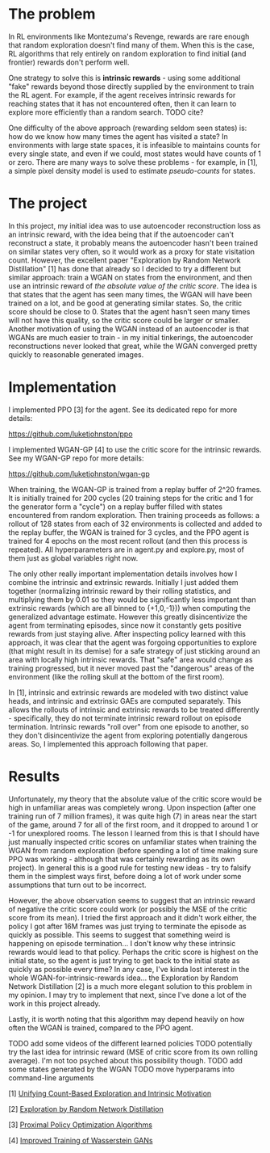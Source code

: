 # The problem

In RL environments like Montezuma's Revenge, rewards are rare enough that random exploration doesn't
find many of them. When this is the case, RL algorithms that rely entirely on random exploration
to find initial (and frontier) rewards don't perform well. 

One strategy to solve this is **intrinsic rewards** - using some additional "fake" rewards
beyond those directly supplied by the environment to train the RL agent. For example, if the
agent receives intrinsic rewards for reaching states that it has not encountered often, then
it can learn to explore more efficiently than a random search. TODO cite?

One difficulty of the above approach (rewarding seldom seen states) is: how do we know how many
times the agent has visited a state? In environments with large state spaces, it is infeasible
to maintains counts for every single state, and even if we could, most states would have counts
of 1 or zero. There are many ways to solve these problems - for example, in [1], a simple 
pixel density model is used to estimate *pseudo-counts* for states. 

# The project 

In this project, my initial idea was to use autoencoder reconstruction loss as an intrinsic reward,
with the idea being that if the autoencoder can't reconstruct a state, it probably means the
autoencoder hasn't been trained on similar states very often, so it would work as a proxy for
state visitation count. However, the excellent paper "Exploration by Random Network Distillation" [1]
has done that already so I decided to try
a different but similar approach: train a WGAN on states from the environment, and then
use an intrinsic reward of *the absolute value of the critic score*. The idea is that 
states that the agent has seen many times, the WGAN will have been trained on a lot, and be good
at generating similar states. So, the critic score should be close to 0. States that the agent
hasn't seen many times will not have this quality, so the critic score could be larger or smaller.
Another motivation of using the WGAN instead of an autoencoder is that WGANs are much easier to train
\- in my initial tinkerings, the autoencoder reconstructions never looked that great, while the WGAN
converged pretty quickly to reasonable generated images.

# Implementation
I implemented PPO [3] for the agent. See its dedicated repo for more details:

https://github.com/luketjohnston/ppo 

I implemented WGAN-GP [4] to use the critic score for the intrinsic rewards. See my WGAN-GP repo
for more details:

https://github.com/luketjohnston/wgan-gp

When training, the WGAN-GP is trained from a replay buffer of 2^20 frames. It is initially trained
for 200 cycles (20 training steps for the critic and 1 for the generator form a "cycle") on a
replay buffer filled with states encountered from random exploration. Then training proceeds as follows:
a rollout of 128 states
from each of 32 environments is collected and added to the replay buffer, the WGAN is trained
for 3 cycles, and the PPO agent is trained for 4 epochs on the most recent rollout (and then this process
is repeated). All hyperparameters are in agent.py and explore.py, most of them just as global variables
right now. 

The only other really important implementation details involves how I combine the intrinsic
and extrinsic rewards. Initially I just added them together (normalizing intrinsic reward 
by their rolling statistics, and multiplying them by 0.01 so they would be significantly less
important than extrinsic rewards (which are all binned to {+1,0,-1})) 
when computing the generalized advantage estimate. However this greatly disincentivize the agent
from terminating episodes, since now it constantly gets positive rewards from just staying alive. 
After inspecting policy learned with this approach, it was clear that the agent was forgoing opportunities
to explore (that might result in its demise) for a safe strategy of just sticking around an area with 
locally high intrinsic rewards. That "safe" area would change as training progressed,
but it never moved past the "dangerous" areas of the environment (like the rolling skull at the bottom of 
the first room). 

In [1], intrinsic and extrinsic rewards are modeled with two distinct value heads, and intrinsic and 
extrinsic GAEs are computed separately. This allows the rollouts of intrinsic and extrinsic
rewards to be treated differently - specifically, they do not terminate intrinsic reward rollout
on episode termination. Intrinsic rewards "roll over" from one episode to another, so they don't disincentivize
the agent from exploring potentially dangerous areas. So, I implemented this approach following that paper. 

# Results
Unfortunately, my theory that the absolute value of the critic score would be high in unfamiliar areas was completely 
wrong. Upon inspection (after one training run of 7 million frames), it was quite high (7) in areas near the start of 
the game, around 7 for all of the first room, and it dropped to around 1 or -1 for unexplored rooms. The lesson I learned 
from this is that I should have just
manually inspected critic scores on unfamiliar states when training the WGAN from random exploration (before spending
a lot of time making sure PPO was working - although that was certainly rewarding as its own project). In general this 
is a good rule for testing new ideas - try to falsify them in the simplest ways first, before doing a lot of work
under some assumptions that turn out to be incorrect.

However, the above observation seems to suggest that an intrinsic reward of negative the critic score could work 
(or possibly the MSE of the critic score from its mean). I tried the first approach and it didn't work either, the
policy I got after 16M frames was just trying to terminate the episode as quickly as possible. This seems
to suggest that something weird is happening on episode termination... I don't know why these intrinsic rewards
would lead to that policy. Perhaps the critic score is highest on the initial state, so the agent is just
trying to get back to the initial state as quickly as possible every time? In any case, I've kinda lost interest
in the whole WGAN-for-intrinsic-rewards idea... the Exploration by Random Network Distillation [2] is a much
more elegant solution to this problem in my opinion. I may try to implement that next, since I've done
a lot of the work in this project already.

Lastly, it is worth noting that this algorithm may depend heavily on how often the WGAN is trained, compared to
the PPO agent.

TODO add some videos of the different learned policies
TODO potentially try the last idea for intrinsic reward (MSE of critic score from its own rolling average).
I'm not too psyched about this possibility though.
TODO add some states generated by the WGAN
TODO move hyperparams into command-line arguments


[1] [Unifying Count-Based Exploration and Intrinsic Motivation](https://arxiv.org/pdf/1606.01868.pdf)

[2] [Exploration by Random Network Distillation](https://arxiv.org/abs/1810.12894)

[3] [Proximal Policy Optimization Algorithms](https://arxiv.org/abs/1707.06347)

[4] [Improved Training of Wasserstein GANs](https://arxiv.org/abs/1704.00028)
